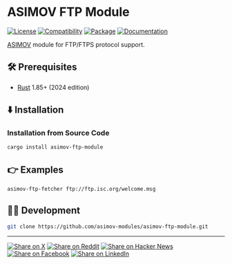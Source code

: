 # ASIMOV FTP Module

[![License](https://img.shields.io/badge/license-Public%20Domain-blue.svg)](https://unlicense.org)
[![Compatibility](https://img.shields.io/badge/rust-1.85%2B-blue)](https://blog.rust-lang.org/2025/02/20/Rust-1.85.0/)
[![Package](https://img.shields.io/crates/v/asimov-ftp-module)](https://crates.io/crates/asimov-ftp-module)
[![Documentation](https://docs.rs/asimov-ftp-module/badge.svg)](https://docs.rs/asimov-ftp-module)

[ASIMOV] module for FTP/FTPS protocol support.

## 🛠️ Prerequisites

- [Rust](https://rust-lang.org) 1.85+ (2024 edition)

## ⬇️ Installation

### Installation from Source Code

```bash
cargo install asimov-ftp-module
```

## 👉 Examples

```bash
asimov-ftp-fetcher ftp://ftp.isc.org/welcome.msg
```

## 👨‍💻 Development

```bash
git clone https://github.com/asimov-modules/asimov-ftp-module.git
```

---

[![Share on X](https://img.shields.io/badge/share%20on-x-03A9F4?logo=x)](https://x.com/intent/post?url=https://github.com/asimov-modules/asimov-ftp-module&text=asimov-ftp-module)
[![Share on Reddit](https://img.shields.io/badge/share%20on-reddit-red?logo=reddit)](https://reddit.com/submit?url=https://github.com/asimov-modules/asimov-ftp-module&title=asimov-ftp-module)
[![Share on Hacker News](https://img.shields.io/badge/share%20on-hn-orange?logo=ycombinator)](https://news.ycombinator.com/submitlink?u=https://github.com/asimov-modules/asimov-ftp-module&t=asimov-ftp-module)
[![Share on Facebook](https://img.shields.io/badge/share%20on-fb-1976D2?logo=facebook)](https://www.facebook.com/sharer/sharer.php?u=https://github.com/asimov-modules/asimov-ftp-module)
[![Share on LinkedIn](https://img.shields.io/badge/share%20on-linkedin-3949AB?logo=linkedin)](https://www.linkedin.com/sharing/share-offsite/?url=https://github.com/asimov-modules/asimov-ftp-module)

[ASIMOV]: https://asimov.sh
